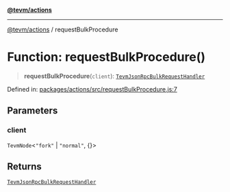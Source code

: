 [**@tevm/actions**](../README.md)

***

[@tevm/actions](../globals.md) / requestBulkProcedure

# Function: requestBulkProcedure()

> **requestBulkProcedure**(`client`): [`TevmJsonRpcBulkRequestHandler`](../type-aliases/TevmJsonRpcBulkRequestHandler.md)

Defined in: [packages/actions/src/requestBulkProcedure.js:7](https://github.com/evmts/tevm-monorepo/blob/main/packages/actions/src/requestBulkProcedure.js#L7)

## Parameters

### client

`TevmNode`\<`"fork"` \| `"normal"`, \{\}\>

## Returns

[`TevmJsonRpcBulkRequestHandler`](../type-aliases/TevmJsonRpcBulkRequestHandler.md)
